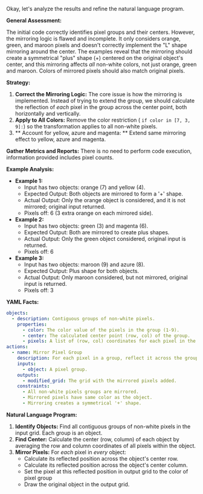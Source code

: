 Okay, let's analyze the results and refine the natural language program.

**General Assessment:**

The initial code correctly identifies pixel groups and their centers. However, the mirroring logic is flawed and incomplete. It only considers orange, green, and maroon pixels and doesn't correctly implement the "L" shape mirroring around the center. The examples reveal that the mirroring should create a symmetrical "plus" shape (+) centered on the original object's center, and this mirroring affects *all* non-white colors, not just orange, green and maroon. Colors of mirrored pixels should also match original pixels.

**Strategy:**

1.  **Correct the Mirroring Logic:** The core issue is how the mirroring is implemented. Instead of trying to extend the group, we should calculate the reflection of *each* pixel in the group across the center point, both horizontally and vertically.
2.  **Apply to All Colors:** Remove the color restriction ( `if color in [7, 3, 9]:`) so the transformation applies to all non-white pixels.
3. ** Account for yellow, azure and magenta: ** Extend same mirroring effect to yellow, azure and magenta.

**Gather Metrics and Reports:**
There is no need to perform code execution, information provided includes pixel counts.

**Example Analysis:**

*   **Example 1:**
    *   Input has two objects: orange (7) and yellow (4).
    *   Expected Output: Both objects are mirrored to form a '+' shape.
    *   Actual Output: Only the orange object is considered, and it is not mirrored; original input returned.
    *   Pixels off: 6 (3 extra orange on each mirrored side).
*   **Example 2:**
    *   Input has two objects: green (3) and magenta (6).
    *   Expected Output: Both are mirrored to create plus shapes.
    *   Actual Output: Only the green object considered, original input is returned.
    *    Pixels off: 6
*   **Example 3:**
    *   Input has two objects: maroon (9) and azure (8).
    *    Expected Output: Plus shape for both objects.
    *   Actual Output: Only maroon considered, but not mirrored, original input is returned.
    *    Pixels off: 3

**YAML Facts:**


```yaml
objects:
  - description: Contiguous groups of non-white pixels.
    properties:
      - color: The color value of the pixels in the group (1-9).
      - center: The calculated center point (row, col) of the group.
      - pixels: A list of (row, col) coordinates for each pixel in the group.
actions:
  - name: Mirror Pixel Group
    description: For each pixel in a group, reflect it across the group's center both horizontally and vertically.
    inputs:
      - object: A pixel group.
    outputs:
      - modified_grid: The grid with the mirrored pixels added.
    constraints:
      - All non-white pixels groups are mirrored.
      - Mirrored pixels have same color as the object.
      - Mirroring creates a symmetrical '+' shape.

```


**Natural Language Program:**

1.  **Identify Objects:** Find all contiguous groups of non-white pixels in the input grid. Each group is an object.
2.  **Find Center:** Calculate the center (row, column) of each object by averaging the row and column coordinates of all pixels within the object.
3.  **Mirror Pixels:** For *each* pixel in *every* object:
    *   Calculate its reflected position across the object's center row.
    *   Calculate its reflected position across the object's center column.
    *    Set the pixel at this reflected position in output grid to the color of pixel group
    *   Draw the original object in the output grid.

